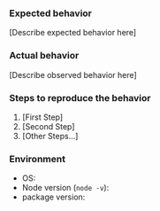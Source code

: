 ### Expected behavior

[Describe expected behavior here]

### Actual behavior

[Describe observed behavior here]

### Steps to reproduce the behavior

1. [First Step]
2. [Second Step]
3. [Other Steps...]

### Environment

- OS:
- Node version (`node -v`):
- package version: 
